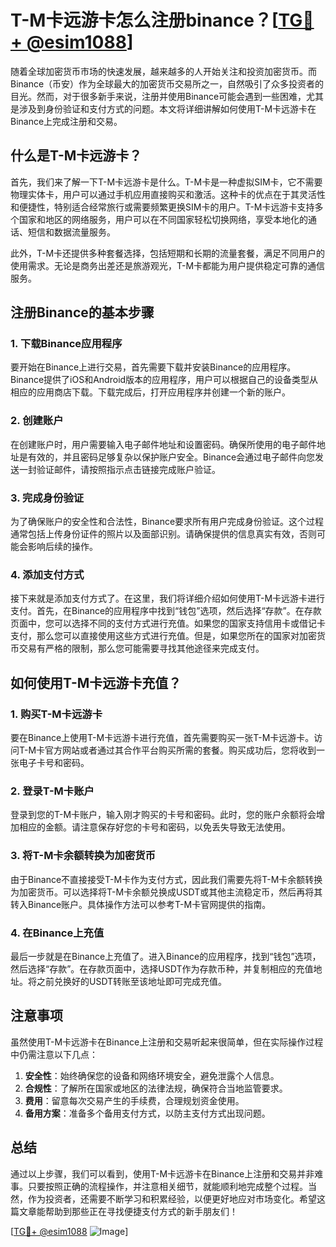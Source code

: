 # T-M卡远游卡怎么注册binance？[[TG💪+ @esim1088](https://t.me/s/esim1088)]

随着全球加密货币市场的快速发展，越来越多的人开始关注和投资加密货币。而Binance（币安）作为全球最大的加密货币交易所之一，自然吸引了众多投资者的目光。然而，对于很多新手来说，注册并使用Binance可能会遇到一些困难，尤其是涉及到身份验证和支付方式的问题。本文将详细讲解如何使用T-M卡远游卡在Binance上完成注册和交易。

## 什么是T-M卡远游卡？

首先，我们来了解一下T-M卡远游卡是什么。T-M卡是一种虚拟SIM卡，它不需要物理实体卡，用户可以通过手机应用直接购买和激活。这种卡的优点在于其灵活性和便捷性，特别适合经常旅行或需要频繁更换SIM卡的用户。T-M卡远游卡支持多个国家和地区的网络服务，用户可以在不同国家轻松切换网络，享受本地化的通话、短信和数据流量服务。

此外，T-M卡还提供多种套餐选择，包括短期和长期的流量套餐，满足不同用户的使用需求。无论是商务出差还是旅游观光，T-M卡都能为用户提供稳定可靠的通信服务。

## 注册Binance的基本步骤

### 1. 下载Binance应用程序

要开始在Binance上进行交易，首先需要下载并安装Binance的应用程序。Binance提供了iOS和Android版本的应用程序，用户可以根据自己的设备类型从相应的应用商店下载。下载完成后，打开应用程序并创建一个新的账户。

### 2. 创建账户

在创建账户时，用户需要输入电子邮件地址和设置密码。确保所使用的电子邮件地址是有效的，并且密码足够复杂以保护账户安全。Binance会通过电子邮件向您发送一封验证邮件，请按照指示点击链接完成账户验证。

### 3. 完成身份验证

为了确保账户的安全性和合法性，Binance要求所有用户完成身份验证。这个过程通常包括上传身份证件的照片以及面部识别。请确保提供的信息真实有效，否则可能会影响后续的操作。

### 4. 添加支付方式

接下来就是添加支付方式了。在这里，我们将详细介绍如何使用T-M卡远游卡进行支付。首先，在Binance的应用程序中找到“钱包”选项，然后选择“存款”。在存款页面中，您可以选择不同的支付方式进行充值。如果您的国家支持信用卡或借记卡支付，那么您可以直接使用这些方式进行充值。但是，如果您所在的国家对加密货币交易有严格的限制，那么您可能需要寻找其他途径来完成支付。

## 如何使用T-M卡远游卡充值？

### 1. 购买T-M卡远游卡

要在Binance上使用T-M卡远游卡进行充值，首先需要购买一张T-M卡远游卡。访问T-M卡官方网站或者通过其合作平台购买所需的套餐。购买成功后，您将收到一张电子卡号和密码。

### 2. 登录T-M卡账户

登录到您的T-M卡账户，输入刚才购买的卡号和密码。此时，您的账户余额将会增加相应的金额。请注意保存好您的卡号和密码，以免丢失导致无法使用。

### 3. 将T-M卡余额转换为加密货币

由于Binance不直接接受T-M卡作为支付方式，因此我们需要先将T-M卡余额转换为加密货币。可以选择将T-M卡余额兑换成USDT或其他主流稳定币，然后再将其转入Binance账户。具体操作方法可以参考T-M卡官网提供的指南。

### 4. 在Binance上充值

最后一步就是在Binance上充值了。进入Binance的应用程序，找到“钱包”选项，然后选择“存款”。在存款页面中，选择USDT作为存款币种，并复制相应的充值地址。将之前兑换好的USDT转账至该地址即可完成充值。

## 注意事项

虽然使用T-M卡远游卡在Binance上注册和交易听起来很简单，但在实际操作过程中仍需注意以下几点：

1. **安全性**：始终确保您的设备和网络环境安全，避免泄露个人信息。
2. **合规性**：了解所在国家或地区的法律法规，确保符合当地监管要求。
3. **费用**：留意每次交易产生的手续费，合理规划资金使用。
4. **备用方案**：准备多个备用支付方式，以防主支付方式出现问题。

## 总结

通过以上步骤，我们可以看到，使用T-M卡远游卡在Binance上注册和交易并非难事。只要按照正确的流程操作，并注意相关细节，就能顺利地完成整个过程。当然，作为投资者，还需要不断学习和积累经验，以便更好地应对市场变化。希望这篇文章能帮助到那些正在寻找便捷支付方式的新手朋友们！

[[TG💪+ @esim1088](https://t.me/s/esim1088) ![Image](https://i.postimg.cc/4NQfJmqS/Snipaste-2025-05-13-00-14-12.png)]